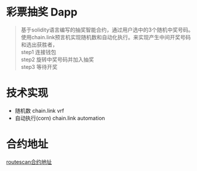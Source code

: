 # 彩票抽奖 Dapp
> 基于solidity语言编写的抽奖智能合约，通过用户选中的3个随机中奖号码。使用chain.link预言机实现随机数和自动化执行。来实现产生中间开奖号码和选出获胜者，  
> step1 连接钱包  
> step2 旋转中奖号码并加入抽奖  
> step3 等待开奖

# 技术实现

- 随机数                chain.link vrf
- 自动执行(corn)                  chain.link automation


# 合约地址
[routescan合约地址](https://testnet.routescan.io/address/0x2eE2E95eeC198Aa74b3c938845C2219228A56550)
